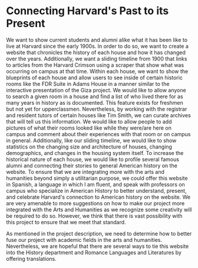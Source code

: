 # Connecting Harvard's Past to its Present

We want to show current students and alumni alike what it has been like to live at Harvard since the early 1900s. In order to do so, we want to create a website that chronicles the history of each house and how it has changed over the years. Additionally, we want a sliding timeline from 1900 that links to articles from the Harvard Crimson using a scraper that show what was occurring on campus at that time. Within each house, we want to show the blueprints of each house and allow users to see inside of certain historic rooms like the FDR Suite in Adams House in a manner similar to the interactive presentation of the Giza project. We would like to allow anyone to search a given room in a house and find a list of who lived there for as many years in history as is documented. This feature exists for freshmen but not yet for upperclassmen. Nevertheless, by working with the registrar and resident tutors of certain houses like Tim Smith, we can curate archives that will tell us this information. We would like to allow people to add pictures of what their rooms looked like while they were/are here on campus and comment about their experiences with that room or on campus in general. Additionally, like our sliding timeline, we would like to show statistics on the changing size and architecture of houses, changing demographics, and changes in the housing system itself. To increase the historical nature of each house, we would like to profile several famous alumni and connecting their stories to general American history on the website. To ensure that we are integrating more with the arts and humanities beyond simply a utilitarian purpose, we could offer this website in Spanish, a language in which I am fluent, and speak with professors on campus who specialize in American History to better understand, present, and celebrate Harvard's connection to American history on the website. We are very amenable to more suggestions on how to make our project more integrated with the Arts and Humanities as we recognize some creativity will be required to do so. However, we think that there is vast possibility with this project to ensure that we meet that standard.

As mentioned in the project description, we need to determine how to better fuse our project with academic fields in the arts and humanities. Nevertheless, we are hopeful that there are several ways to tie this website into the History department and Romance Languages and Literatures by offering translations.
